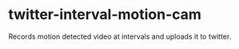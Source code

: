 # twitter-interval-motion-cam
Records motion detected video at intervals and uploads it to twitter.
